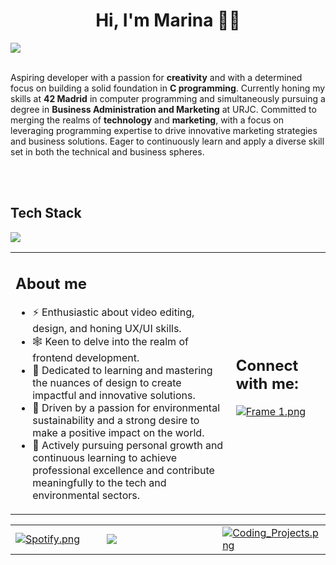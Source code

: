 <html>
<head>
<body>
<div align="center">
<h1> Hi, I'm Marina 👋🏼 </h1>
</div>
</head>

<img src="https://github.com/user-attachments/assets/dd93de84-db13-45a5-804b-794b25f9217b">
<br>
<br>
<p>Aspiring developer with a passion for <strong>creativity</strong> and with a determined focus on building a solid foundation in <strong>C programming</strong>. Currently honing my skills at <strong>42 Madrid</strong> in computer programming and simultaneously pursuing a degree in <strong>Business Administration and Marketing</strong> at URJC. Committed to merging the realms of <strong>technology</strong> and <strong>marketing</strong>, with a focus on leveraging programming expertise to drive innovative marketing strategies and business solutions. Eager to continuously learn and apply a diverse skill set in both the technical and business spheres.</p><br><br>

<h2>Tech Stack</h2>
<img src="https://github.com/user-attachments/assets/8462fbfa-f88c-47a3-b485-592fedd65935">

<table>
<tr>
<td width="70%">

<h2>About me</h2>
<ul>
<li>⚡️ Enthusiastic about video editing, design, and honing UX/UI skills.</li>
<li>🕸 Keen to delve into the realm of frontend development.</li>
<li>🧩 Dedicated to learning and mastering the nuances of design to create impactful and innovative solutions.</li>
<li>🦎 Driven by a passion for environmental sustainability and a strong desire to make a positive impact on the world.</li>
<li>🌱 Actively pursuing personal growth and continuous learning to achieve professional excellence and contribute meaningfully to the tech and environmental sectors.</li>
</ul>

</td>
<td width="30%">
  
<h2>Connect with me:</h2>
  <a target="_blank" href="https://www.linkedin.com/in/marina-higueras/"><img  src="https://github.com/user-attachments/assets/7c196bce-a359-4f58-8f90-c024700d49e3" align="center" alt="Frame 1.png"/></a>
  <br><br>
</td>
</table>

<table>
<td width="30%">
<a target="_blank" href="https://open.spotify.com/playlist/7MaMXzjpTeCyy1NEeXtT69?si=9e8a40c0f86b4759"><img src="https://github.com/user-attachments/assets/335aa87e-925b-4334-be45-9de2167f14f5" align="center" alt="Spotify.png"></a>
</td>

<td width="40%">
<img src="https://github.com/marinitx/marinitx/assets/123256807/f3fd00fb-6f52-44df-8829-2c0e96143850">
</td>

<td width="30%">
<a target="_blank" href="https://github.com/marinitx?tab=repositories"><img src="https://github.com/marinitx/marinitx/assets/123256807/9831340d-4740-48e2-b0d0-0b4e0242e7f4" align="center" alt="Coding_Projects.png"></a>
</td>
  
</table>

<br><br>

</body>
</html
